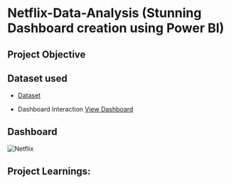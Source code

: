 # Netflix-Data-Analysis (Stunning Dashboard creation using Power BI)
## Project Objective


## Dataset used
- <a href="https://github.com/vishi1314/Data-Analysis-Dashboard-2/blob/main/netflix_titles.csv">Dataset</a>

- Dashboard Interaction <a href="https://github.com/vishi1314/Data-Analysis-Dashboard-2/blob/main/Netflix.png">View Dashboard</a>

## Dashboard

![Netflix](https://github.com/user-attachments/assets/9461b109-219d-4f42-b1ee-9fcd89359135)

## Project Learnings:
